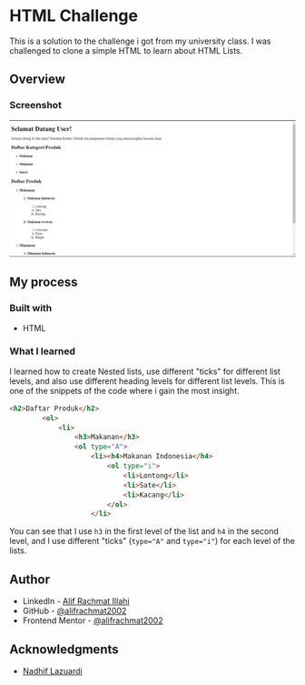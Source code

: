 # HTML Challenge

This is a solution to the challenge i got from my university class. I was challenged to clone a simple HTML to learn about HTML Lists.

## Overview

### Screenshot

![](./screenshot.png)

## My process

### Built with

- HTML

### What I learned

I learned how to create Nested lists, use different "ticks" for different list levels, and also use different heading levels for different list levels. This is one of the snippets of the code where i gain the most insight.

```html
<h2>Daftar Produk</h2>
        <ol>
            <li>
                <h3>Makanan</h3>
                <ol type="A">
                    <li><h4>Makanan Indonesia</h4>
                        <ol type="i">
                            <li>Lontong</li>
                            <li>Sate</li>
                            <li>Kacang</li>
                        </ol>
                    </li>
```

You can see that I use `h3` in the first level of the list and `h4` in the second level, and I use different "ticks" (`type="A"` and `type="i"`) for each level of the lists.

## Author

- LinkedIn - [Alif Rachmat Illahi](https://www.linkedin.com/in/alifrachmat/)
- GitHub - [@alifrachmat2002](https://github.com/alifrachmat2002)
- Frontend Mentor - [@alifrachmat2002](https://www.frontendmentor.io/profile/alifrachmat2002)

## Acknowledgments

- [Nadhif Lazuardi](https://github.com/nadhiflazuardi)


